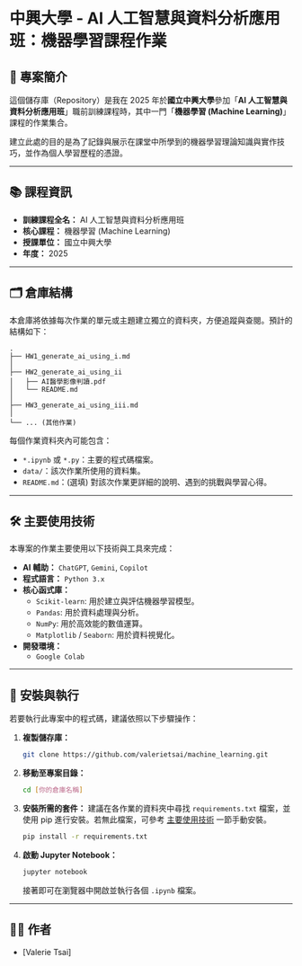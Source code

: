 # 中興大學 - AI 人工智慧與資料分析應用班：機器學習課程作業

## 📖 專案簡介

這個儲存庫（Repository）是我在 2025 年於**國立中興大學**參加「**AI 人工智慧與資料分析應用班**」職前訓練課程時，其中一門「**機器學習 (Machine Learning)**」課程的作業集合。

建立此處的目的是為了記錄與展示在課堂中所學到的機器學習理論知識與實作技巧，並作為個人學習歷程的憑證。

---

## 📚 課程資訊

* **訓練課程全名：** AI 人工智慧與資料分析應用班
* **核心課程：** 機器學習 (Machine Learning)
* **授課單位：** 國立中興大學
* **年度：** 2025

---

## 🗂️ 倉庫結構

本倉庫將依據每次作業的單元或主題建立獨立的資料夾，方便追蹤與查閱。預計的結構如下：

```
.
├── HW1_generate_ai_using_i.md
│
├── HW2_generate_ai_using_ii
│   ├── AI醫學影像判讀.pdf
│   └── README.md
│
├── HW3_generate_ai_using_iii.md
│
└── ... (其他作業)
```

每個作業資料夾內可能包含：
* `*.ipynb` 或 `*.py`：主要的程式碼檔案。
* `data/`：該次作業所使用的資料集。
* `README.md`：(選填) 對該次作業更詳細的說明、遇到的挑戰與學習心得。

---

## 🛠️ 主要使用技術

本專案的作業主要使用以下技術與工具來完成：

* **AI 輔助：** `ChatGPT`, `Gemini`, `Copilot`
* **程式語言：** `Python 3.x`
* **核心函式庫：**
    * `Scikit-learn`: 用於建立與評估機器學習模型。
    * `Pandas`: 用於資料處理與分析。
    * `NumPy`: 用於高效能的數值運算。
    * `Matplotlib` / `Seaborn`: 用於資料視覺化。
* **開發環境：**
    * `Google Colab`

---

## 🚀 安裝與執行

若要執行此專案中的程式碼，建議依照以下步驟操作：

1.  **複製儲存庫：**
    ```bash
    git clone https://github.com/valerietsai/machine_learning.git
    ```

2.  **移動至專案目錄：**
    ```bash
    cd [你的倉庫名稱]
    ```

3.  **安裝所需的套件：**
    建議在各作業的資料夾中尋找 `requirements.txt` 檔案，並使用 pip 進行安裝。若無此檔案，可參考 [主要使用技術](#-主要使用技術) 一節手動安裝。
    ```bash
    pip install -r requirements.txt
    ```

4.  **啟動 Jupyter Notebook：**
    ```bash
    jupyter notebook
    ```
    接著即可在瀏覽器中開啟並執行各個 `.ipynb` 檔案。

---

## 👨‍💻 作者

* [Valerie Tsai]
